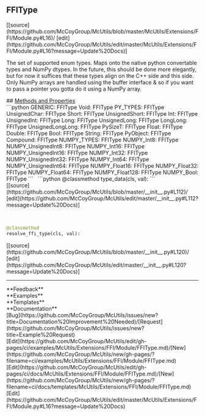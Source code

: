 ## <a id="McUtils.McUtils.Extensions.FFI.Module.FFIType">FFIType</a> 

<div class="docs-source-link" markdown="1">
[[source](https://github.com/McCoyGroup/McUtils/blob/master/McUtils/Extensions/FFI/Module.py#L16)/
[edit](https://github.com/McCoyGroup/McUtils/edit/master/McUtils/Extensions/FFI/Module.py#L16?message=Update%20Docs)]
</div>

The set of supported enum types.
Maps onto the native python convertable types and NumPy dtypes.
In the future, this should be done more elegantly, but for now it suffices
that these types align on the C++ side and this side.
Only NumPy arrays are handled using the buffer interface & so if you want to pass a pointer
you gotta do it using a NumPy array.







<div class="collapsible-section">
 <div class="collapsible-section collapsible-section-header" markdown="1">
## <a class="collapse-link" data-toggle="collapse" href="#methods" markdown="1"> Methods and Properties</a> <a class="float-right" data-toggle="collapse" href="#methods"><i class="fa fa-chevron-down"></i></a>
 </div>
 <div class="collapsible-section collapsible-section-body collapse show" id="methods" markdown="1">
 ```python
GENERIC: FFIType
Void: FFIType
PY_TYPES: FFIType
UnsignedChar: FFIType
Short: FFIType
UnsignedShort: FFIType
Int: FFIType
UnsignedInt: FFIType
Long: FFIType
UnsignedLong: FFIType
LongLong: FFIType
UnsignedLongLong: FFIType
PySizeT: FFIType
Float: FFIType
Double: FFIType
Bool: FFIType
String: FFIType
PyObject: FFIType
Compound: FFIType
NUMPY_TYPES: FFIType
NUMPY_Int8: FFIType
NUMPY_UnsignedInt8: FFIType
NUMPY_Int16: FFIType
NUMPY_UnsignedInt16: FFIType
NUMPY_Int32: FFIType
NUMPY_UnsignedInt32: FFIType
NUMPY_Int64: FFIType
NUMPY_UnsignedInt64: FFIType
NUMPY_Float16: FFIType
NUMPY_Float32: FFIType
NUMPY_Float64: FFIType
NUMPY_Float128: FFIType
NUMPY_Bool: FFIType
```
<a id="McUtils.McUtils.Extensions.FFI.Module.FFIType.type_data" class="docs-object-method">&nbsp;</a> 
```python
@classmethod
type_data(cls, val): 
```
<div class="docs-source-link" markdown="1">
[[source](https://github.com/McCoyGroup/McUtils/blob/master/__init__.py#L112)/
[edit](https://github.com/McCoyGroup/McUtils/edit/master/__init__.py#L112?message=Update%20Docs)]
</div>


<a id="McUtils.McUtils.Extensions.FFI.Module.FFIType.resolve_ffi_type" class="docs-object-method">&nbsp;</a> 
```python
@classmethod
resolve_ffi_type(cls, val): 
```
<div class="docs-source-link" markdown="1">
[[source](https://github.com/McCoyGroup/McUtils/blob/master/__init__.py#L120)/
[edit](https://github.com/McCoyGroup/McUtils/edit/master/__init__.py#L120?message=Update%20Docs)]
</div>



 </div>
</div>












---


<div markdown="1" class="text-secondary">
<div class="container">
  <div class="row">
   <div class="col" markdown="1">
**Feedback**   
</div>
   <div class="col" markdown="1">
**Examples**   
</div>
   <div class="col" markdown="1">
**Templates**   
</div>
   <div class="col" markdown="1">
**Documentation**   
</div>
   <div class="col" markdown="1">
   
</div>
   <div class="col" markdown="1">
   
</div>
   <div class="col" markdown="1">
   
</div>
</div>
  <div class="row">
   <div class="col" markdown="1">
[Bug](https://github.com/McCoyGroup/McUtils/issues/new?title=Documentation%20Improvement%20Needed)/[Request](https://github.com/McCoyGroup/McUtils/issues/new?title=Example%20Request)   
</div>
   <div class="col" markdown="1">
[Edit](https://github.com/McCoyGroup/McUtils/edit/gh-pages/ci/examples/McUtils/Extensions/FFI/Module/FFIType.md)/[New](https://github.com/McCoyGroup/McUtils/new/gh-pages/?filename=ci/examples/McUtils/Extensions/FFI/Module/FFIType.md)   
</div>
   <div class="col" markdown="1">
[Edit](https://github.com/McCoyGroup/McUtils/edit/gh-pages/ci/docs/McUtils/Extensions/FFI/Module/FFIType.md)/[New](https://github.com/McCoyGroup/McUtils/new/gh-pages/?filename=ci/docs/templates/McUtils/Extensions/FFI/Module/FFIType.md)   
</div>
   <div class="col" markdown="1">
[Edit](https://github.com/McCoyGroup/McUtils/edit/master/McUtils/Extensions/FFI/Module.py#L16?message=Update%20Docs)   
</div>
   <div class="col" markdown="1">
   
</div>
   <div class="col" markdown="1">
   
</div>
   <div class="col" markdown="1">
   
</div>
</div>
</div>
</div>